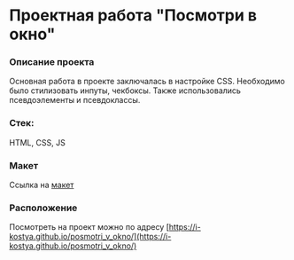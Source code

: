 # Проектная работа "Посмотри в окно"

### Описание проекта
Основная работа в проекте заключалась в настройке CSS. Необходимо было стилизовать инпуты, чекбоксы. Также использовались псевдоэлементы и псевдоклассы.

### Стек: 
HTML, CSS, JS

### Макет
Ссылка на [макет](https://www.figma.com/design/hRKiBNraBX7gipP1KmdUrw/%234-%D0%9F%D0%BE%D1%81%D0%BC%D0%BE%D1%82%D1%80%D0%B8-%D0%B2-%D0%BE%D0%BA%D0%BD%D0%BE?node-id=0-1&node-type=canvas&t=tK4JKVPhTd6uOav1-0)

### Расположение
Посмотреть на проект можно по адресу [https://i-kostya.github.io/posmotri_v_okno/](https://i-kostya.github.io/posmotri_v_okno/)

